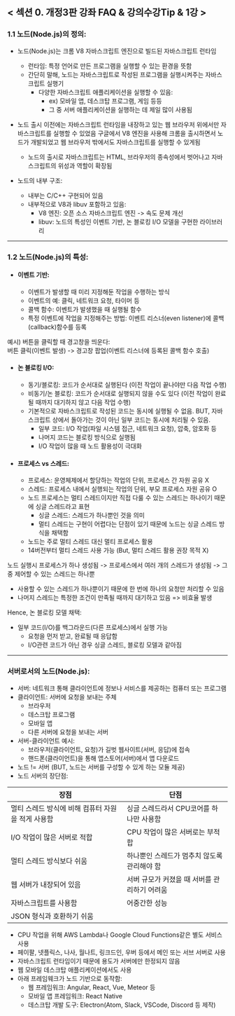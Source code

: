 ## < 섹션 0. 개정3판 강좌 FAQ & 강의수강Tip & 1강 >

### 1.1 노드(Node.js)의 정의:

- 노드(Node.js)는 크롬 V8 자바스크립트 엔진으로 빌드된 자바스크립트 런타임
  - 런타임: 특정 언어로 만든 프로그램을 실행할 수 있는 환경을 뜻함
  - 간단히 말해, 노드는 자바스크립트로 작성된 프로그램을 실행시켜주는 자바스크립트 실행기
    - 다양한 자바스크립트 애플리케이션을 실행할 수 있음:
      - ex) 모바일 앱, 데스크탑 프로그램, 게임 등등
      - 그 중 서버 애플리케이션을 실행하는 데 제일 많이 사용됨

- 노드 출시 이전에는 자바스크립트 런타임을 내장하고 있는 웹 브라우저 위에서만 자바스크립트를 실행할 수 있었음
  구글에서 V8 엔진을 사용해 크롬을 출시하면서 노드가 개발되었고 웹 브라우저 밖에서도 자바스크립트를 실행할 수 있게됨
  - 노드의 출시로 자바스크립트는 HTML, 브라우저의 종속성에서 벗어나고 자바스크립트의 위성과 역할이 확장됨

- 노드의 내부 구조:
  - 내부는 C/C++ 구현되어 있음
  - 내부적으로 V8과 libuv 포함하고 있음:
    - V8 엔진: 오픈 소스 자바스크립트 엔진 -> 속도 문제 개선
    - libuv: 노드의 특성인 이벤트 기반, 논 블로킹 I/O 모델을 구현한 라이브러리
   
---

### 1.2 노드(Node.js)의 특성:

- #### 이벤트 기반:
  - 이벤트가 발생할 때 미리 지정해둔 작업을 수행하는 방식
  - 이벤트의 예: 클릭, 네트워크 요청, 타이머 등
  - 콜백 함수: 이벤트가 발생했을 때 실행될 함수
  - 특정 이벤트에 작업을 지정해주는 방법: 이벤트 리스너(even listener)에 콜백(callback)함수를 등록

예시) 버튼을 클릭할 때 경고창을 띄운다:  
버튼 클릭(이벤트 발생) -> 경고창 팝업(이벤트 리스너에 등록된 콜백 함수 호출)

- #### 논 블로킹 I/O:
  - 동기/블로킹: 코드가 순서대로 실행된다 (이전 작업이 끝나야만 다음 작업 수행)
  - 비동기/논 블로킹: 코드가 순서대로 실행되지 않을 수도 있다 (이전 작업이 완료될 때까지 대기하지 않고 다음 작업 수행)
  - 기본적으로 자바스크립트로 작성된 코드는 동시에 실행될 수 없음. BUT, 자바스크립트 상에서 돌아가는 것이 아닌 일부 코드는 동시에 처리될 수 있음.
    - 일부 코드: I/O 작업(파일 시스템 접근, 네트워크 요청), 압축, 암호화 등
    - 나머지 코드는 블로킹 방식으로 실행됨
    - I/O 작업이 많을 때 노드 활용성이 극대화

- #### 프로세스 vs 스레드:
  - 프로세스: 운영체제에서 할당하는 작업의 단위, 프로세스 간 자원 공유 X
  - 스레드: 프로세스 내에서 실행되는 작업의 단위, 부모 프로세스 자원 공유 O
  - 노드 프로세스는 멀티 스레드이지만 직접 다룰 수 있는 스레드는 하나이기 때문에 싱글 스레드라고 표현
    - 싱글 스레드: 스레드가 하나뿐인 것을 의미
    - 멀티 스레드는 구현이 어렵다는 단점이 있기 때문에 노드는 싱글 스레드 방식을 채택함
  - 노드는 주로 멀티 스레드 대신 멀티 프로세스 활용
  - 14버전부터 멀티 스레드 사용 가능 (But, 멀티 스레드 활용 권장 목적 X)

    
노드 실행시 프로세스가 하나 생성됨  ->  프로세스에서 여러 개의 스레드가 생성됨  ->  그 중 제어할 수 있는 스레드는 하나뿐
  - 사용할 수 있는 스레드가 하나뿐이기 때문에 한 번에 하나의 요청만 처리할 수 있음
  - 나머지 스레드는 특정한 조건이 만족될 때까지 대기하고 있음  =>  비효율 발생
  
Hence, 논 블로킹 모델 채택:
  - 일부 코드(I/O)를 백그라운드(다른 프로세스)에서 실행 가능
    - 요청을 먼저 받고, 완료될 때 응답함
    - I/O관련 코드가 아닌 경우 싱글 스레드, 블로킹 모델과 같아짐
  
---

### 서버로서의 노드(Node.js):

- 서버: 네트워크 통해 클라이언트에 정보나 서비스를 제공하는 컴퓨터 또는 프로그램
- 클라이언트: 서버에 요청을 보내는 주체
  - 브라우저
  - 데스크탑 프로그램
  - 모바일 앱
  - 다른 서버에 요청을 보내는 서버
- 서버-클라이언트 예시:
  - 브라우저(클라이언트, 요청)가 길벗 웹사이트(서버, 응답)에 접속
  - 핸드폰(클라이언트)을 통해 앱스토어(서버)에서 앱 다운로드 
- 노드 != 서버 (BUT, 노드는 서버를 구성할 수 있게 하는 모듈 제공)
- 노드 서버의 장단점:

|장점|단점|
|---|---|
| 멀티 스레드 방식에 비해 컴퓨터 자원을 적게 사용함 | 싱글 스레드라서 CPU코어를 하나만 사용함 |
| I/O 작업이 많은 서버로 적합 | CPU 작업이 많은 서버로는 부적합 |
| 멀티 스레드 방식보다 쉬움 | 하나뿐인 스레드가 멈추치 않도록 관리해야 함 |
| 웹 서버가 내장되어 있음 | 서버 규모가 커졌을 때 서버를 관리하기 어려움 |
| 자바스크립트를 사용함 | 어중간한 성능 |
| JSON 형식과 호환하기 쉬움 | |

- CPU 작업을 위해 AWS Lambda나 Google Cloud Functions같은 별도 서비스 사용
- 페이팔, 넷플릭스, 나사, 월나트, 링크드인, 우버 등에서 메인 또는 서브 서버로 사용
- 자바스크립트 런타임이기 때문에 용도가 서버에만 한정되지 않음
- 웹 모바일 데스크탑 애플리케이션에서도 사용
- 아래 프레임웨크가 노드 기반으로 동작함:
  - 웹 프레임워크: Angular, React, Vue, Meteor 등
  - 모바일 앱 프레임워크: React Native
  - 데스크탑 개발 도구: Electron(Atom, Slack, VSCode, Discord 등 제작)



